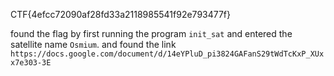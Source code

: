 CTF{4efcc72090af28fd33a2118985541f92e793477f}

found the flag by first running the program `init_sat` and entered the satellite name `Osmium`.
and found the link `https://docs.google.com/document/d/14eYPluD_pi3824GAFanS29tWdTcKxP_XUxx7e303-3E`
